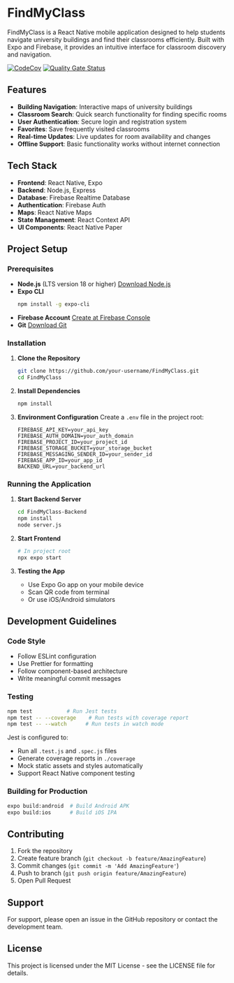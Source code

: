 # FindMyClass

FindMyClass is a React Native mobile application designed to help students navigate university buildings and find their classrooms efficiently. Built with Expo and Firebase, it provides an intuitive interface for classroom discovery and navigation.

[![CodeCov](https://codecov.io/gh/antoinemansour7/miniCap/branch/main/graph/badge.svg)](https://app.codecov.io/gh/antoinemansour7/miniCap)
[![Quality Gate Status](https://sonarcloud.io/api/project_badges/measure?project=antoinemansour7_miniCap&metric=alert_status)](https://sonarcloud.io/summary/overall?id=antoinemansour7_miniCap&branch=main)

## Features

- **Building Navigation**: Interactive maps of university buildings
- **Classroom Search**: Quick search functionality for finding specific rooms
- **User Authentication**: Secure login and registration system
- **Favorites**: Save frequently visited classrooms
- **Real-time Updates**: Live updates for room availability and changes
- **Offline Support**: Basic functionality works without internet connection

## Tech Stack

- **Frontend**: React Native, Expo
- **Backend**: Node.js, Express
- **Database**: Firebase Realtime Database
- **Authentication**: Firebase Auth
- **Maps**: React Native Maps
- **State Management**: React Context API
- **UI Components**: React Native Paper

## Project Setup

### Prerequisites
- **Node.js** (LTS version 18 or higher)
  [Download Node.js](https://nodejs.org/)
- **Expo CLI**
  ```bash
  npm install -g expo-cli
  ```
- **Firebase Account**
  [Create at Firebase Console](https://console.firebase.google.com/)
- **Git**
  [Download Git](https://git-scm.com/)

### Installation

1. **Clone the Repository**
   ```bash
   git clone https://github.com/your-username/FindMyClass.git
   cd FindMyClass
   ```

2. **Install Dependencies**
   ```bash
   npm install
   ```

3. **Environment Configuration**
   Create a `.env` file in the project root:
   ```
   FIREBASE_API_KEY=your_api_key
   FIREBASE_AUTH_DOMAIN=your_auth_domain
   FIREBASE_PROJECT_ID=your_project_id
   FIREBASE_STORAGE_BUCKET=your_storage_bucket
   FIREBASE_MESSAGING_SENDER_ID=your_sender_id
   FIREBASE_APP_ID=your_app_id
   BACKEND_URL=your_backend_url
   ```

### Running the Application

1. **Start Backend Server**
   ```bash
   cd FindMyClass-Backend
   npm install
   node server.js
   ```

2. **Start Frontend**
   ```bash
   # In project root
   npx expo start
   ```

3. **Testing the App**
   - Use Expo Go app on your mobile device
   - Scan QR code from terminal
   - Or use iOS/Android simulators

## Development Guidelines

### Code Style
- Follow ESLint configuration
- Use Prettier for formatting
- Follow component-based architecture
- Write meaningful commit messages

### Testing
```bash
npm test           # Run Jest tests
npm test -- --coverage    # Run tests with coverage report
npm test -- --watch      # Run tests in watch mode
```

Jest is configured to:
- Run all `.test.js` and `.spec.js` files
- Generate coverage reports in `./coverage`
- Mock static assets and styles automatically
- Support React Native component testing

### Building for Production
```bash
expo build:android  # Build Android APK
expo build:ios      # Build iOS IPA
```

## Contributing

1. Fork the repository
2. Create feature branch (`git checkout -b feature/AmazingFeature`)
3. Commit changes (`git commit -m 'Add AmazingFeature'`)
4. Push to branch (`git push origin feature/AmazingFeature`)
5. Open Pull Request

## Support

For support, please open an issue in the GitHub repository or contact the development team.

## License

This project is licensed under the MIT License - see the LICENSE file for details.
